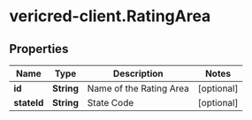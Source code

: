 # vericred-client.RatingArea

## Properties
Name | Type | Description | Notes
------------ | ------------- | ------------- | -------------
**id** | **String** | Name of the Rating Area | [optional] 
**stateId** | **String** | State Code | [optional] 


